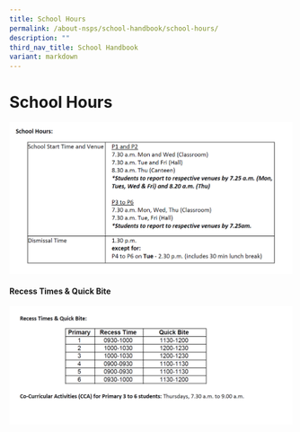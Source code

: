 ```yaml
---
title: School Hours
permalink: /about-nsps/school-handbook/school-hours/
description: ""
third_nav_title: School Handbook
variant: markdown
---
```

School Hours
============

![](/images/schhours.png)

#### Recess Times &amp; Quick Bite 

![](/images/recesstime.png)

